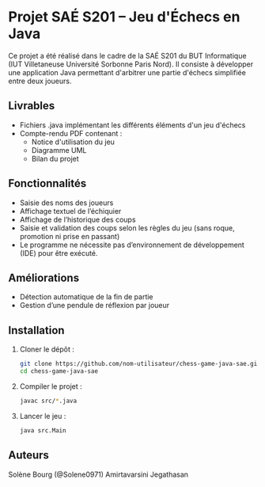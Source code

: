 # Projet SAÉ S201 – Jeu d'Échecs en Java

Ce projet a été réalisé dans le cadre de la SAÉ S201 du BUT Informatique (IUT Villetaneuse Université Sorbonne Paris Nord). Il consiste à développer une application Java permettant d'arbitrer une partie d'échecs simplifiée entre deux joueurs.


## Livrables

- Fichiers .java implémentant les différents éléments d'un jeu d'échecs
- Compte-rendu PDF contenant :
     - Notice d'utilisation du jeu
     - Diagramme UML
     - Bilan du projet


## Fonctionnalités

- Saisie des noms des joueurs
- Affichage textuel de l’échiquier
- Affichage de l’historique des coups
- Saisie et validation des coups selon les règles du jeu (sans roque, promotion ni prise en passant)
- Le programme ne nécessite pas d’environnement de développement (IDE) pour être exécuté.


## Améliorations

- Détection automatique de la fin de partie
- Gestion d’une pendule de réflexion par joueur


## Installation

1. Cloner le dépôt :

   ```bash
   git clone https://github.com/nom-utilisateur/chess-game-java-sae.git
   cd chess-game-java-sae

2. Compiler le projet :

   ```bash
   javac src/*.java

3. Lancer le jeu :

   ```bash
   java src.Main


## Auteurs
Solène Bourg (@Solene0971)
Amirtavarsini Jegathasan
